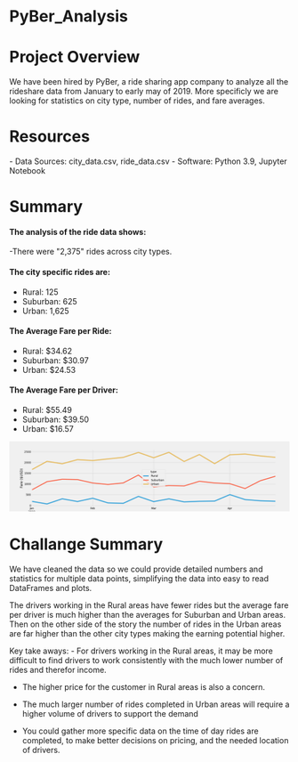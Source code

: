 # PyBer_Analysis

<h1>Project Overview</h1>
We have been hired by PyBer, a ride sharing app company to analyze all the rideshare data from January to early may of 2019. More specificly we are looking for statistics on city type, number of rides, and fare averages.

<h1>Resources</h1>
- Data Sources: city_data.csv, ride_data.csv
- Software: Python 3.9, Jupyter Notebook

<h1>Summary</h1>
<h4>The analysis of the ride data shows:</h4>

-There were "2,375" rides across city types.

<h4>The city specific rides are:</h4>

- Rural: 125
- Suburban: 625
- Urban: 1,625

<h4>The Average Fare per Ride:</h4>

- Rural: $34.62
- Suburban: $30.97
- Urban: $24.53

<h4>The Average Fare per Driver:</h4>

- Rural: $55.49
- Suburban: $39.50
- Urban: $16.57

<img src="PyBer_fare_summary.png">

<h1>Challange Summary</h1>

We have cleaned the data so we could provide detailed numbers and statistics for multiple data points, simplifying the data into easy to read DataFrames and plots.
<p>
The drivers working in the Rural areas have fewer rides but the average fare per driver is much higher than the averages for Suburban and Urban areas. Then on the other side of the story the number of rides in the Urban areas are far higher than the other city types making the earning potential higher. 
<p>
Key take aways: 
- For drivers working in the Rural areas, it may be more difficult to find drivers to work consistently with the much lower number of rides and therefor income. 

- The higher price for the customer in Rural areas is also a concern.

- The much larger number of rides completed in Urban areas will require a higher volume of drivers to support the demand

- You could gather more specific data on the time of day rides are completed, to make better decisions on pricing, and the needed location of drivers. 
